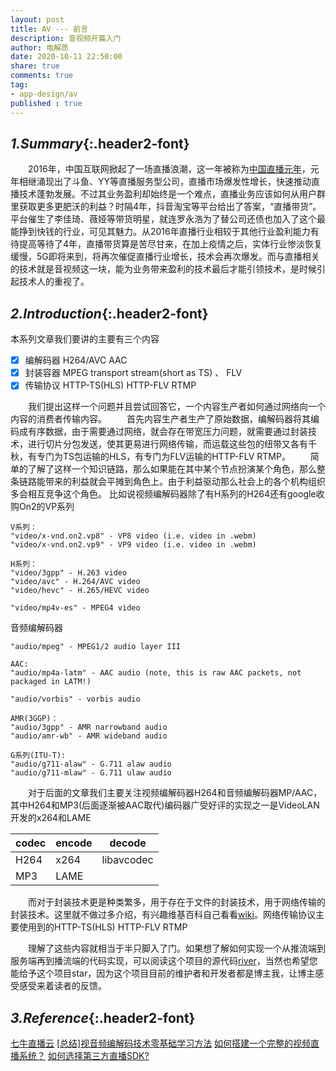 ```yaml
---
layout: post
title: AV --- 前言
description: 音视频开篇入门
author: 电解质
date: 2020-10-11 22:50:00
share: true
comments: true
tag: 
- app-design/av
published : true
---
```

## *1.Summary*{:.header2-font}
&emsp;&emsp;2016年，中国互联网掀起了一场直播浪潮，这一年被称为[中国直播元年](https://baike.baidu.com/item/%E4%B8%AD%E5%9B%BD%E7%BD%91%E7%BB%9C%E7%9B%B4%E6%92%AD%E5%85%83%E5%B9%B4)，元年相继涌现出了斗鱼、YY等直播服务型公司，直播市场爆发性增长，快速推动直播技术蓬勃发展。不过其业务盈利却始终是一个难点，直播业务应该如何从用户群里获取更多更肥沃的利益？时隔4年，抖音淘宝等平台给出了答案，“直播带货”。平台催生了李佳琦、薇娅等带货明星，就连罗永浩为了替公司还债也加入了这个最能挣到快钱的行业，可见其魅力。从2016年直播行业相较于其他行业盈利能力有待提高等待了4年，直播带货算是苦尽甘来，在加上疫情之后，实体行业惨淡恢复缓慢，5G即将来到，将再次催促直播行业增长，技术会再次爆发。而与直播相关的技术就是音视频这一块，能为业务带来盈利的技术最后才能引领技术，是时候引起技术人的重视了。
## *2.Introduction*{:.header2-font}
本系列文章我们要讲的主要有三个内容
- [x] 编解码器 H264/AVC AAC
- [x] 封装容器 MPEG transport stream(short as TS) 、 FLV
- [x] 传输协议 HTTP-TS(HLS)  HTTP-FLV  RTMP

&emsp;&emsp;我们提出这样一个问题并且尝试回答它，一个内容生产者如何通过网络向一个内容的消费者传输内容。
&emsp;&emsp;首先内容生产者生产了原始数据，编解码器将其编码成有序数据，由于需要通过网络，就会存在带宽压力问题，就需要通过封装技术，进行切片分包发送，使其更易进行网络传输，而运载这些包的纽带又各有千秋，有专门为TS包运输的HLS，有专门为FLV运输的HTTP-FLV RTMP。
&emsp;&emsp;简单的了解了这样一个知识链路，那么如果能在其中某个节点扮演某个角色，那么整条链路能带来的利益就会平摊到角色上。由于利益驱动那么社会上的各个机构组织多会相互竞争这个角色。
比如说视频编解码器除了有H系列的H264还有google收购On2的VP系列
```
V系列：
"video/x-vnd.on2.vp8" - VP8 video (i.e. video in .webm)
"video/x-vnd.on2.vp9" - VP9 video (i.e. video in .webm)

H系列：
"video/3gpp" - H.263 video
"video/avc" - H.264/AVC video
"video/hevc" - H.265/HEVC video

"video/mp4v-es" - MPEG4 video

```
音频编解码器
```
"audio/mpeg" - MPEG1/2 audio layer III

AAC:
"audio/mp4a-latm" - AAC audio (note, this is raw AAC packets, not packaged in LATM!)

"audio/vorbis" - vorbis audio

AMR(3GGP)：
"audio/3gpp" - AMR narrowband audio
"audio/amr-wb" - AMR wideband audio

G系列(ITU-T):
"audio/g711-alaw" - G.711 alaw audio
"audio/g711-mlaw" - G.711 ulaw audio
```
&emsp;&emsp;对于后面的文章我们主要关注视频编解码器H264和音频编解码器MP/AAC，其中H264和MP3(后面逐渐被AAC取代)编码器广受好评的实现之一是VideoLAN 开发的x264和LAME

codec | encode|decode
---|---|---
H264 | x264 |libavcodec
MP3 | LAME|


&emsp;&emsp;而对于封装技术更是种类繁多，用于存在于文件的封装技术，用于网络传输的封装技术。这里就不做过多介绍，有兴趣维基百科自己看看[wiki](https://en.wikipedia.org/wiki/Comparison_of_video_container_formats)。网络传输协议主要使用到的HTTP-TS(HLS)  HTTP-FLV  RTMP

&emsp;&emsp;理解了这些内容就相当于半只脚入了门。如果想了解如何实现一个从推流端到服务端再到播流端的代码实现，可以阅读这个项目的源代码[river](https://github.com/electrolyteJ/river)，当然也希望您能给予这个项目star，因为这个项目目前的维护者和开发者都是博主我，让博主感受感受来着读者的反馈。

## *3.Reference*{:.header2-font}
[七牛直播云](https://developer.qiniu.com/pili/sdk/3719/PLDroidMediaStreaming-function-using)
[[总结]视音频编解码技术零基础学习方法](https://blog.csdn.net/leixiaohua1020/article/details/18893769)
[如何搭建一个完整的视频直播系统？](https://www.zhihu.com/question/42162310)
[如何选择第三方直播SDK?](http://www.fly63.com/article/detial/3823)